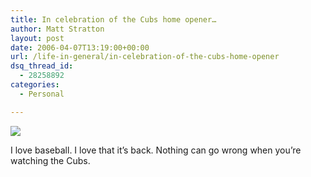 ```yaml
---
title: In celebration of the Cubs home opener…
author: Matt Stratton
layout: post
date: 2006-04-07T13:19:00+00:00
url: /life-in-general/in-celebration-of-the-cubs-home-opener
dsq_thread_id:
  - 28258892
categories:
  - Personal

---
```

![][1]

I love baseball. I love that it&#8217;s back. Nothing can go wrong when you&#8217;re watching the Cubs.

 [1]: http://politicalhumor.about.com/library/graphics/moran.jpg
